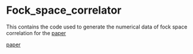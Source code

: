 # Fock_space_correlator

This contains the code used to generate the numerical data of fock space correlation for the [paper](https://journals.aps.org/prb/abstract/10.1103/PhysRevB.108.L140201)

<a href="https://journals.aps.org/prb/abstract/10.1103/PhysRevB.108.L140201" target="_blank">paper</a>



